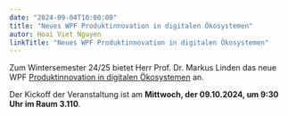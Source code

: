 ```yaml
---
date: "2024-09-04T10:00:00"
title: "Neues WPF Produktinnovation in digitalen Ökosystemen"
autor: Hoai Viet Nguyen
linkTitle: "Neues WPF Produktinnovation in digitalen Ökosystemen"
---
```

Zum Wintersemester 24/25 bietet Herr Prof. Dr. Markus Linden das neue WPF [Produktinnovation in digitalen Ökosystemen](https://www.medieninformatik.th-koeln.de/mi-5.0/medieninformatik-bachelor/modulbeschreibungen-bpo5/BA_Produktinnovation-in-digitalen-oekosystemen/) an.

Der Kickoff der Veranstaltung ist am **Mittwoch, der 09.10.2024, um 9:30 Uhr im Raum 3.110**.
